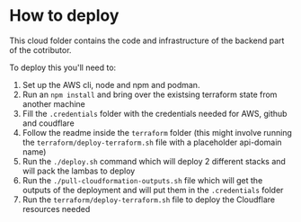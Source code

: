# How to deploy
This cloud folder contains the code and infrastructure of the backend part of the cotributor.

To deploy this you'll need to:
1. Set up the AWS cli, node and npm and podman.
2. Run an `npm install` and bring over the existsing terraform state from another machine
3. Fill the `.credentials` folder with the credentials needed for AWS, github and coudflare
4. Follow the readme inside the `terraform` folder (this might involve running the `terraform/deploy-terraform.sh` file with a placeholder api-domain name)
5. Run the `./deploy.sh` command which will deploy 2 different stacks and will pack the lambas to deploy
6. Run the `./pull-cloudformation-outputs.sh` file which will get the outputs of the deployment and will put them in the `.credentials` folder
7. Run the `terraform/deploy-terraform.sh` file to deploy the Cloudflare resources needed